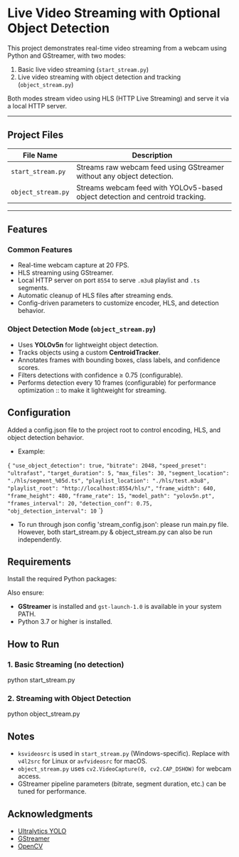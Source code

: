 # Live Video Streaming with Optional Object Detection

This project demonstrates real-time video streaming from a webcam using Python and GStreamer, with two modes:
1. Basic live video streaming (`start_stream.py`)
2. Live video streaming with object detection and tracking (`object_stream.py`)

Both modes stream video using HLS (HTTP Live Streaming) and serve it via a local HTTP server.

---

## Project Files

| File Name         | Description                                                                 |
|------------------|-----------------------------------------------------------------------------|
| `start_stream.py` | Streams raw webcam feed using GStreamer without any object detection.       |
| `object_stream.py`| Streams webcam feed with YOLOv5-based object detection and centroid tracking.|

---

## Features
### Common Features
- Real-time webcam capture at 20 FPS.
- HLS streaming using GStreamer.
- Local HTTP server on port `8554` to serve `.m3u8` playlist and `.ts` segments.
- Automatic cleanup of HLS files after streaming ends.
- Config-driven parameters to customize encoder, HLS, and detection behavior.

### Object Detection Mode (`object_stream.py`)
- Uses **YOLOv5n** for lightweight object detection.
- Tracks objects using a custom **CentroidTracker**.
- Annotates frames with bounding boxes, class labels, and confidence scores.
- Filters detections with confidence ≥ 0.75 (configurable).
- Performs detection every 10 frames (configurable) for performance optimization :: to make it lightweight for streaming.

## Configuration
Added a config.json file to the project root to control encoding, HLS, and object detection behavior. 
- Example:

`{`
  `"use_object_detection": true,`
  `"bitrate": 2048,`
  `"speed_preset": "ultrafast",`
  `"target_duration": 5,`
  `"max_files": 30,`
  `"segment_location": "./hls/segment_%05d.ts",`
  `"playlist_location": "./hls/test.m3u8",`
  `"playlist_root": "http://localhost:8554/hls/",`
  `"frame_width": 640,`
  `"frame_height": 480,`
  `"frame_rate": 15,`
  `"model_path": "yolov5n.pt",`
  `"frames_interval": 20,`
  `"detection_conf": 0.75,`
  `"obj_detection_interval": 10`
`}

- To run through json config 'stream_config.json': please run main.py file. However, both start_stream.py & object_stream.py can also be run independently.

## Requirements
Install the required Python packages:

Also ensure:
- **GStreamer** is installed and `gst-launch-1.0` is available in your system PATH.
- Python 3.7 or higher is installed.

## How to Run

### 1. Basic Streaming (no detection)
python start_stream.py

### 2. Streaming with Object Detection
python object_stream.py

## Notes

- `ksvideosrc` is used in `start_stream.py` (Windows-specific). Replace with `v4l2src` for Linux or `avfvideosrc` for macOS.
- `object_stream.py` uses `cv2.VideoCapture(0, cv2.CAP_DSHOW)` for webcam access.
- GStreamer pipeline parameters (bitrate, segment duration, etc.) can be tuned for performance.

## Acknowledgments

- [Ultralytics YOLO](https://github.com/ultralytics/ultralytics)
- [GStreamer](https://gstreamer.freedesktop.org/)
- [OpenCV](https://opencv.org/)
